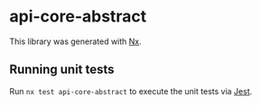 # api-core-abstract

This library was generated with [Nx](https://nx.dev).

## Running unit tests

Run `nx test api-core-abstract` to execute the unit tests via [Jest](https://jestjs.io).
